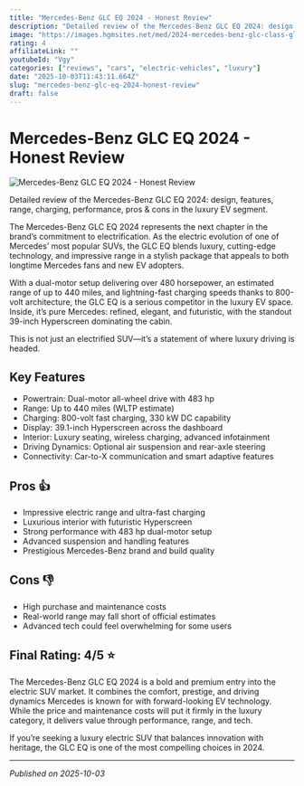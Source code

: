 ```yaml
---
title: "Mercedes-Benz GLC EQ 2024 - Honest Review"
description: "Detailed review of the Mercedes-Benz GLC EQ 2024: design, features, range, charging, performance, pros & cons in the luxury EV segment."
image: "https://images.hgmsites.net/med/2024-mercedes-benz-glc-class-glc-300-4matic-coupe-angular-front-exterior-view_100967049_m.webp"
rating: 4
affiliateLink: ""
youtubeId: "Vgy"
categories: ["reviews", "cars", "electric-vehicles", "luxury"]
date: "2025-10-03T11:43:11.664Z"
slug: "mercedes-benz-glc-eq-2024-honest-review"
draft: false
---
```


# Mercedes-Benz GLC EQ 2024 - Honest Review

![Mercedes-Benz GLC EQ 2024 - Honest Review](https://images.hgmsites.net/med/2024-mercedes-benz-glc-class-glc-300-4matic-coupe-angular-front-exterior-view_100967049_m.webp)

Detailed review of the Mercedes-Benz GLC EQ 2024: design, features, range, charging, performance, pros & cons in the luxury EV segment.

The Mercedes-Benz GLC EQ 2024 represents the next chapter in the brand’s commitment to electrification. As the electric evolution of one of Mercedes’ most popular SUVs, the GLC EQ blends luxury, cutting-edge technology, and impressive range in a stylish package that appeals to both longtime Mercedes fans and new EV adopters.

With a dual-motor setup delivering over 480 horsepower, an estimated range of up to 440 miles, and lightning-fast charging speeds thanks to 800-volt architecture, the GLC EQ is a serious competitor in the luxury EV space. Inside, it’s pure Mercedes: refined, elegant, and futuristic, with the standout 39-inch Hyperscreen dominating the cabin.

This is not just an electrified SUV—it’s a statement of where luxury driving is headed.


## Key Features

- Powertrain: Dual-motor all-wheel drive with 483 hp
- Range: Up to 440 miles (WLTP estimate)
- Charging: 800-volt fast charging, 330 kW DC capability
- Display: 39.1-inch Hyperscreen across the dashboard
- Interior: Luxury seating, wireless charging, advanced infotainment
- Driving Dynamics: Optional air suspension and rear-axle steering
- Connectivity: Car-to-X communication and smart adaptive features



## Pros 👍

- Impressive electric range and ultra-fast charging
- Luxurious interior with futuristic Hyperscreen
- Strong performance with 483 hp dual-motor setup
- Advanced suspension and handling features
- Prestigious Mercedes-Benz brand and build quality



## Cons 👎

- High purchase and maintenance costs
- Real-world range may fall short of official estimates
- Advanced tech could feel overwhelming for some users


## Final Rating: 4/5 ⭐

The Mercedes-Benz GLC EQ 2024 is a bold and premium entry into the electric SUV market. It combines the comfort, prestige, and driving dynamics Mercedes is known for with forward-looking EV technology. While the price and maintenance costs will put it firmly in the luxury category, it delivers value through performance, range, and tech.

If you’re seeking a luxury electric SUV that balances innovation with heritage, the GLC EQ is one of the most compelling choices in 2024.



---

*Published on 2025-10-03*
